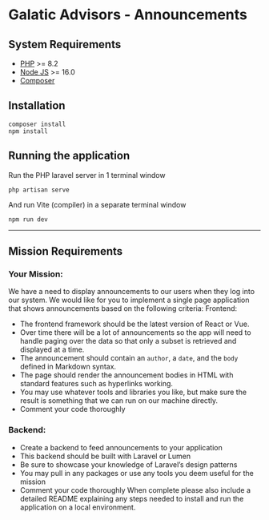 # Galatic Advisors - Announcements

## System Requirements
- [PHP](https://www.php.net/downloads.php) >= 8.2
- [Node JS](https://nodejs.org) >= 16.0
- [Composer](https://getcomposer.org/download/)

## Installation

```
composer install
npm install
```

## Running the application

Run the PHP laravel server in 1 terminal window
```
php artisan serve
```

And run Vite (compiler) in a separate terminal window
```
npm run dev
```



---

## Mission Requirements

### Your Mission:

We have a need to display announcements to our users when they log into our system. We would like for you to implement a single page application that shows announcements based on the following criteria:
Frontend:
* The frontend framework should be the latest version of React or Vue.
* Over time there will be a lot of announcements so the app will need to handle paging over the data so that only a subset is retrieved and displayed at a time.
* The announcement should contain an `author`, a `date`, and the `body` defined in Markdown syntax.
* The page should render the announcement bodies in HTML with standard features such as hyperlinks working.
* You may use whatever tools and libraries you like, but make sure the result is something that we can run on our machine directly.
* Comment your code thoroughly


### Backend:

* Create a backend to feed announcements to your application
* This backend should be built with Laravel or Lumen
* Be sure to showcase your knowledge of Laravel’s design patterns
* You may pull in any packages or use any tools you deem useful for the mission
* Comment your code thoroughly
When complete please also include a detailed README explaining any steps needed to install and run the application on a local environment.
